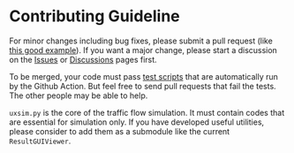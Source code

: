 # Contributing Guideline

For minor changes including bug fixes, please submit a pull request (like [this good example](https://github.com/toruseo/UXsim/pull/29)).
If you want a major change, please start a discussion on the [Issues](https://github.com/toruseo/UXsim/issues) or [Discussions](https://github.com/toruseo/UXsim/discussions) pages first.

To be merged, your code must pass [test scripts](https://github.com/toruseo/UXsim/tree/main/tests) that are automatically run by the Github Action.
But feel free to send pull requests that fail the tests. 
The other people may be able to help.

`uxsim.py` is the core of the traffic flow simulation.
It must contain codes that are essential for simulation only.
If you have developed useful utilities, please consider to add them as a submodule like the current `ResultGUIViewer`.
